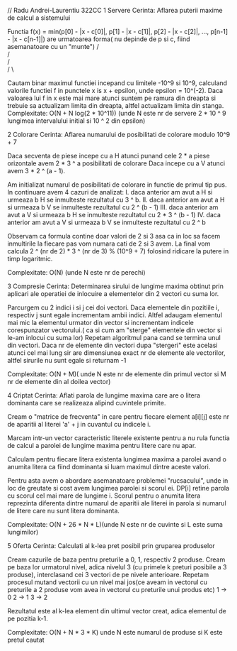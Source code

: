 // Radu Andrei-Laurentiu 322CC
1 Servere
Cerinta: Aflarea puterii maxime de calcul a sistemului

Functia f(x) = min(p[0] - |x - c[0]|, p[1] - |x - c[1]|, p[2] - |x - c[2]|, 
..., p[n-1] - |x - c[n-1]|) are urmatoarea forma( nu depinde de p si c, 
fiind asemanatoare cu un "munte")
   /\
  /  \
 /    \
/      \

Cautam binar maximul functiei incepand cu limitele -10^9 si 10^9,
calculand valorile functiei f in punctele x is x + epsilon, 
unde epsilon = 10^(-2).
Daca valoarea lui f in x este mai mare atunci suntem pe ramura
din dreapta si trebuie sa actualizam limita din dreapta, altfel
actualizam limita din stanga.
Complexitate: O(N + N log(2 * 10^11)) (unde N este nr de servere
2 * 10 ^ 9 lungimea intervalului initial si 10 ^ 2 din epsilon)

2 Colorare
Cerinta: Aflarea numarului de posibilitati de colorare modulo 10^9 + 7

Daca secventa de piese incepe cu a H atunci punand cele 2 * a piese 
orizontale avem 2 * 3 ^ a posibilitati de colorare
Daca incepe cu a V atunci avem 3 * 2 ^ (a - 1).

Am initializat numarul de posibilitati de colorare in functie de primul 
tip pus.
In continuare avem 4 cazuri de analizat:
I. daca anterior am avut a H si urmeaza b H se inmulteste rezultatul 
cu 3 ^ b.
II. daca anterior am avut a H si urmeaza b V se inmulteste rezultatul 
cu 2 ^ (b - 1)
III. daca anterior am avut a V si urmeaza b H se inmulteste rezultatul
cu 2 * 3 ^ (b - 1)
IV. daca anterior am avut a V si urmeaza b V se inmulteste rezultatul
cu 2 ^ b

Observam ca formula contine doar valori de 2 si 3 asa ca in loc sa facem
inmultirile la fiecare pas vom numara cati de 2 si 3 avem.
La final vom calcula 2 ^ (nr de 2) * 3 ^ (nr de 3) % (10^9 + 7)
folosind ridicare la putere in timp logaritmic.

Complexitate: O(N) (unde N este nr de perechi)

3 Compresie
Cerinta: Determinarea sirului de lungime maxima obtinut prin aplicari
ale operatiei de inlocuire a elementelor din 2 vectori cu suma lor.

Parcurgem cu 2 indici i si j cei doi vectori.
Daca elementele din pozitiile i, respectiv j sunt egale incrementam
ambii indici. 
Altfel adaugam elementul mai mic la elementul urmator din vector si
incrementam indicele corespunzator vectorului.( ca si cum am "sterge"
elementele din vector si le-am inlocui cu suma lor)
Repetam algoritmul pana cand se termina unul din vectori.
Daca nr de elemente din vectori dupa "stergeri" este acelasi atunci
cel mai lung sir are dimensiunea exact nr de elemente ale vectorilor, 
altfel sirurile nu sunt egale si returnam -1

Complexitate: O(N + M)( unde N este nr de elemente din primul vector
si M nr de elemente din al doilea vector)

4 Criptat
Cerinta: Aflati parola de lungime maxima care are o litera dominanta
care se realizeaza alipind cuvintele primite.

Cream o "matrice de frecventa" in care pentru fiecare element
a[i][j] este nr de aparitii al literei 'a' + j in cuvantul cu indicele i.

Marcam intr-un vector caracteristic literele existente pentru a nu rula
functia de calcul a parolei de lungime maxima pentru litere care nu apar.

Calculam pentru fiecare litera existenta lungimea maxima a parolei avand
o anumita litera ca fiind dominanta si luam maximul dintre aceste valori. 

Pentru asta avem o abordare asemanatoare problemei "rucsacului", unde in 
loc de greutate si cost avem lungimea parolei si scorul ei.
DP[i] retine parola cu scorul cel mai mare de lungime i. Scorul pentru o anumita
litera reprezinta diferenta dintre numarul de aparitii ale literei in parola si
numarul de litere care nu sunt litera dominanta.

Complexitate: O(N + 26 * N * L)(unde N este nr de cuvinte si L este suma lungimilor)

5 Oferta
Cerinta: Calculati al k-lea pret posibil prin gruparea produselor

Cream cazurile de baza pentru preturile a 0, 1, respectiv 2 produse.
Cream pe baza lor urmatorul nivel, adica nivelul 3 (cu primele k preturi 
posibile a 3 produse), interclasand cei 3 vectori de pe nivele anterioare.
Repetam procesul mutand vectorii cu un nivel mai jos(ce aveam in vectorul cu 
preturile a 2 produse vom avea in vectorul cu preturile unui produs etc)
1 -> 0
2 -> 1
3 -> 2

Rezultatul este al k-lea element din ultimul vector creat, adica elementul de pe
pozitia k-1.

Complexitate: O(N  + N * 3 * K) unde N este numarul de produse si K este pretul cautat
